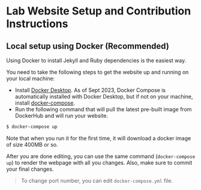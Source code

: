# Lab Website Setup and Contribution Instructions

## Local setup using Docker (Recommended)
Using Docker to install Jekyll and Ruby dependencies is the easiest way.

You need to take the following steps to get the website up and running on your local machine:

- Install [Docker Desktop](https://docs.docker.com/get-docker/). As of Sept 2023, Docker Compose is automatically installed with Docker Desktop, but if not on your machine, install [docker-compose](https://docs.docker.com/compose/install/).
- Run the following command that will pull the latest pre-built image from DockerHub and will run your website.

```bash
$ docker-compose up
```
Note that when you run it for the first time, it will download a docker image of size 400MB or so.

After you are done editing, you can use the same command (`docker-compose up`) to render the webpage with all you changes. Also, make sure to commit your final changes.

> To change port number, you can edit `docker-compose.yml` file.
